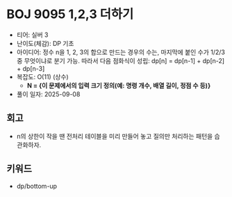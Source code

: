 # BOJ 9095 1,2,3 더하기

- 티어: 실버 3
- 난이도(체감): DP 기초
- 아이디어: 정수 n을 1, 2, 3의 합으로 만드는 경우의 수는, 마지막에 붙인 수가 1/2/3 중 무엇이냐로 분기 가능. 따라서 다음 점화식이 성립: dp[n] = dp[n-1] + dp[n-2] + dp[n-3]
- 복잡도: O(11) (상수)
  - **N = {이 문제에서의 입력 크기 정의(예: 명령 개수, 배열 길이, 정점 수 등)}**
- 풀이 일자: 2025-09-08

## 회고

- n의 상한이 작을 땐 전처리 테이블을 미리 만들어 놓고 질의만 처리하는 패턴을 습관화하자.

## 키워드

- dp/bottom-up
